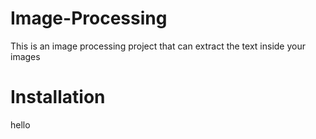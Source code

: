 # Image-Processing
This is an image processing project that can extract the text inside your images

# Installation  
<p style=color : red>hello</p>
